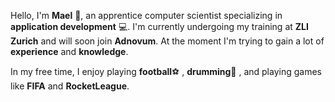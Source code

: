 Hello, I'm **Mael** 👋, an apprentice computer scientist specializing in **application development** 💻. 
I'm currently undergoing my training at **ZLI Zurich** and will soon join **Adnovum**. 
At the moment I'm trying to gain a lot of **experience** and **knowledge**.

In my free time, I enjoy playing **football**⚽ , **drumming**🥁 , and playing games like **FIFA** and **RocketLeague**.
